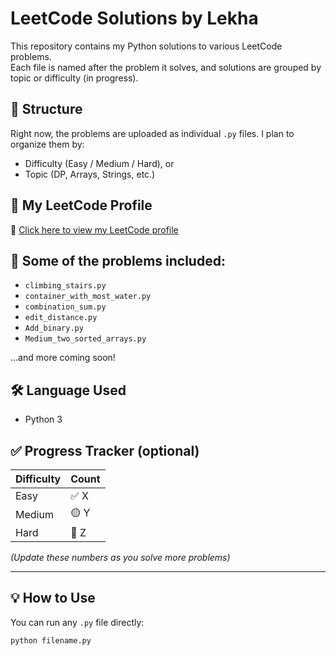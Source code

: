 # LeetCode Solutions by Lekha

This repository contains my Python solutions to various LeetCode problems.  
Each file is named after the problem it solves, and solutions are grouped by topic or difficulty (in progress).

## 📂 Structure

Right now, the problems are uploaded as individual `.py` files. I plan to organize them by:
- Difficulty (Easy / Medium / Hard), or
- Topic (DP, Arrays, Strings, etc.)

## 🚀 My LeetCode Profile

🔗 [Click here to view my LeetCode profile](https://leetcode.com/u/NeduriSriLekha/)

## 📌 Some of the problems included:
- `climbing_stairs.py`
- `container_with_most_water.py`
- `combination_sum.py`
- `edit_distance.py`
- `Add_binary.py`
- `Medium_two_sorted_arrays.py`

...and more coming soon!

## 🛠️ Language Used

- Python 3

## ✅ Progress Tracker (optional)

| Difficulty | Count |
|------------|-------|
| Easy       | ✅ X  |
| Medium     | 🟡 Y  |
| Hard       | 🔴 Z  |

_(Update these numbers as you solve more problems)_

---

## 💡 How to Use

You can run any `.py` file directly:

```bash
python filename.py
